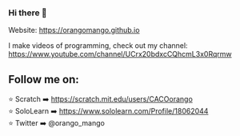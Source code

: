 ### Hi there 👋

Website: https://orangomango.github.io

I make videos of programming, check out my channel: https://www.youtube.com/channel/UCrx20bdxcCQhcmL3x0Rqrmw

## Follow me on:
⭐ Scratch ➡️ https://scratch.mit.edu/users/CACOorango <br />
⭐ SoloLearn ➡️ https://www.sololearn.com/Profile/18062044 <br />
⭐ Twitter ➡️ @orango_mango
